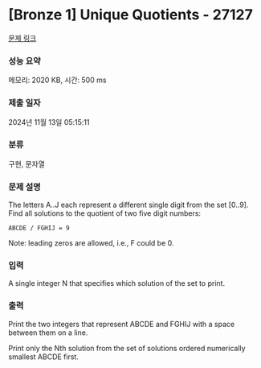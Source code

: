 # [Bronze 1] Unique Quotients - 27127

[문제 링크](https://www.acmicpc.net/problem/27127)

### 성능 요약

메모리: 2020 KB, 시간: 500 ms

### 제출 일자

2024년 11월 13일 05:15:11

### 분류

구현, 문자열

### 문제 설명

The letters A..J each represent a different single digit from the set [0..9]. Find all solutions to the quotient of two five digit numbers:

```
ABCDE / FGHIJ = 9
```

Note: leading zeros are allowed, i.e., F could be 0.

### 입력 

A single integer N that specifies which solution of the set to print.

### 출력 

Print the two integers that represent ABCDE and FGHIJ with a space between them on a line.

Print only the Nth solution from the set of solutions ordered numerically smallest ABCDE first.